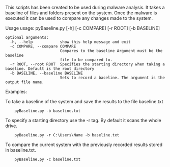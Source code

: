 This scripts has been created to be used during malware analysis. It takes a baseline of files and folders present on the system. Once the malware is executed it can be used to compare any changes made to the system.

Usage
    usage: pyBaseline.py [-h] [-c COMPARE] [-r ROOT] [-b BASELINE]

    optional arguments:
      -h, --help            show this help message and exit
      -c COMPARE, --compare COMPARE
                            Compares to the baseline Argument must be the baseline
                            file to be compared to.
      -r ROOT, --root ROOT  Specifies the starting directory when taking a baseline. Default is the root directory
      -b BASELINE, --baseline BASELINE
                            Sets to record a baseline. The argument is the output file name.

Examples:

To take a baseline of the system and save the results to the file baseline.txt

        pyBaseline.py -b baseline.txt

To specify a starting directory use the -r tag. By default it scans the whole drive.

        pyBaseline.py -r C:\Users\Name -b baseline.txt

To compare the current system with the previously recorded results stored in baseline.txt.

        pyBaseline.py -c baseline.txt